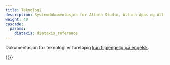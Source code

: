 ```yaml
---
title: Teknologi
description: Systemdokumentasjon for Altinn Studio, Altinn Apps og Altinn Platform.
weight: 40
cascade:
  params:
    diataxis: diataxis_reference
---
```


Dokumentasjon for teknologi er foreløpig [kun tilgjengelig på engelsk](/nb/technology/).

{{<children />}}
